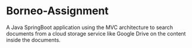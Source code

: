 # Borneo-Assignment
A Java SpringBoot application using the MVC architecture to search documents from a cloud storage service like Google Drive on the content inside the documents.
